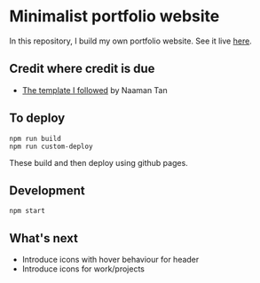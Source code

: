 # Minimalist portfolio website

In this repository, I build my own portfolio website. See it live [here](https://tveshas.github.io/tveshass/).

## Credit where credit is due

- [The template I followed](https://github.com/tanyjnaaman/minimalist-portfolio-website?tab=readme-ov-file) by Naaman Tan

## To deploy

```
npm run build
npm run custom-deploy
```

These build and then deploy using github pages.

## Development

```
npm start
```

## What's next

- Introduce icons with hover behaviour for header
- Introduce icons for work/projects
